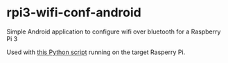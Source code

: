 # rpi3-wifi-conf-android
Simple Android application to configure wifi over bluetooth for a Raspberry Pi 3

Used with [this Python script](https://github.com/brendan-myers/rpi3-wifi-conf) running on the target Rasperry Pi.